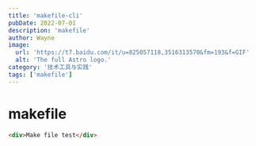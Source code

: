 ```yaml
---
title: 'makefile-cli'
pubDate: 2022-07-01
description: 'makefile'
author: Wayne
image:
  url: 'https://t7.baidu.com/it/u=825057118,3516313570&fm=193&f=GIF'
  alt: 'The full Astro logo.'
category: '技术工具与实践'
tags: ['makefile']
---
```


# makefile

```HTML
<div>Make file test</div>
```
